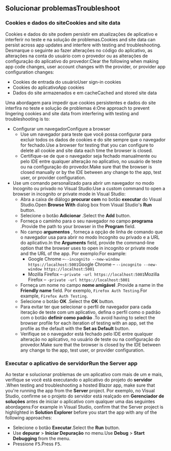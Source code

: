 ## <a name="troubleshoot"></a><span data-ttu-id="bce8a-101">Solucionar problemas</span><span class="sxs-lookup"><span data-stu-id="bce8a-101">Troubleshoot</span></span>

### <a name="cookies-and-site-data"></a><span data-ttu-id="bce8a-102">Cookies e dados do site</span><span class="sxs-lookup"><span data-stu-id="bce8a-102">Cookies and site data</span></span>

<span data-ttu-id="bce8a-103">Cookies e dados do site podem persistir em atualizações de aplicativo e interferir no teste e na solução de problemas.</span><span class="sxs-lookup"><span data-stu-id="bce8a-103">Cookies and site data can persist across app updates and interfere with testing and troubleshooting.</span></span> <span data-ttu-id="bce8a-104">Desmarque o seguinte ao fazer alterações no código do aplicativo, as alterações na conta do usuário com o provedor ou as alterações de configuração do aplicativo do provedor:</span><span class="sxs-lookup"><span data-stu-id="bce8a-104">Clear the following when making app code changes, user account changes with the provider, or provider app configuration changes:</span></span>

* <span data-ttu-id="bce8a-105">Cookies de entrada do usuário</span><span class="sxs-lookup"><span data-stu-id="bce8a-105">User sign-in cookies</span></span>
* <span data-ttu-id="bce8a-106">Cookies do aplicativo</span><span class="sxs-lookup"><span data-stu-id="bce8a-106">App cookies</span></span>
* <span data-ttu-id="bce8a-107">Dados do site armazenados e em cache</span><span class="sxs-lookup"><span data-stu-id="bce8a-107">Cached and stored site data</span></span>

<span data-ttu-id="bce8a-108">Uma abordagem para impedir que cookies persistentes e dados do site interfira no teste e solução de problemas é:</span><span class="sxs-lookup"><span data-stu-id="bce8a-108">One approach to prevent lingering cookies and site data from interfering with testing and troubleshooting is to:</span></span>

* <span data-ttu-id="bce8a-109">Configurar um navegador</span><span class="sxs-lookup"><span data-stu-id="bce8a-109">Configure a browser</span></span>
  * <span data-ttu-id="bce8a-110">Use um navegador para teste que você possa configurar para excluir todos os dados de cookies e do site sempre que o navegador for fechado.</span><span class="sxs-lookup"><span data-stu-id="bce8a-110">Use a browser for testing that you can configure to delete all cookie and site data each time the browser is closed.</span></span>
  * <span data-ttu-id="bce8a-111">Certifique-se de que o navegador seja fechado manualmente ou pelo IDE entre qualquer alteração no aplicativo, no usuário de teste ou na configuração do provedor.</span><span class="sxs-lookup"><span data-stu-id="bce8a-111">Make sure that the browser is closed manually or by the IDE between any change to the app, test user, or provider configuration.</span></span>
* <span data-ttu-id="bce8a-112">Use um comando personalizado para abrir um navegador no modo Incognito ou privado no Visual Studio:</span><span class="sxs-lookup"><span data-stu-id="bce8a-112">Use a custom command to open a browser in incognito or private mode in Visual Studio:</span></span>
  * <span data-ttu-id="bce8a-113">Abra a caixa de diálogo **procurar com** no botão **executar** do Visual Studio.</span><span class="sxs-lookup"><span data-stu-id="bce8a-113">Open **Browse With** dialog box from Visual Studio's **Run** button.</span></span>
  * <span data-ttu-id="bce8a-114">Selecione o botão **Adicionar** .</span><span class="sxs-lookup"><span data-stu-id="bce8a-114">Select the **Add** button.</span></span>
  * <span data-ttu-id="bce8a-115">Forneça o caminho para o seu navegador no campo **programa** .</span><span class="sxs-lookup"><span data-stu-id="bce8a-115">Provide the path to your browser in the **Program** field.</span></span>
  * <span data-ttu-id="bce8a-116">No campo **argumentos** , forneça a opção de linha de comando que o navegador usa para abrir no modo Incognito ou privado e a URL do aplicativo.</span><span class="sxs-lookup"><span data-stu-id="bce8a-116">In the **Arguments** field, provide the command-line option that the browser uses to open in incognito or private mode and the URL of the app.</span></span> <span data-ttu-id="bce8a-117">Por exemplo:</span><span class="sxs-lookup"><span data-stu-id="bce8a-117">For example:</span></span>
    * <span data-ttu-id="bce8a-118">Google Chrome &ndash;`--incognito --new-window https://localhost:5001`</span><span class="sxs-lookup"><span data-stu-id="bce8a-118">Google Chrome &ndash; `--incognito --new-window https://localhost:5001`</span></span>
    * <span data-ttu-id="bce8a-119">Mozilla Firefox &ndash;`-private -url https://localhost:5001`</span><span class="sxs-lookup"><span data-stu-id="bce8a-119">Mozilla Firefox &ndash; `-private -url https://localhost:5001`</span></span>
  * <span data-ttu-id="bce8a-120">Forneça um nome no campo **nome amigável** .</span><span class="sxs-lookup"><span data-stu-id="bce8a-120">Provide a name in the **Friendly name** field.</span></span> <span data-ttu-id="bce8a-121">Por exemplo, `Firefox Auth Testing`.</span><span class="sxs-lookup"><span data-stu-id="bce8a-121">For example, `Firefox Auth Testing`.</span></span>
  * <span data-ttu-id="bce8a-122">Selecione o botão **OK** .</span><span class="sxs-lookup"><span data-stu-id="bce8a-122">Select the **OK** button.</span></span>
  * <span data-ttu-id="bce8a-123">Para evitar ter que selecionar o perfil de navegador para cada iteração de teste com um aplicativo, defina o perfil como o padrão com o botão **definir como padrão** .</span><span class="sxs-lookup"><span data-stu-id="bce8a-123">To avoid having to select the browser profile for each iteration of testing with an app, set the profile as the default with the **Set as Default** button.</span></span>
  * <span data-ttu-id="bce8a-124">Verifique se o navegador está fechado pelo IDE entre qualquer alteração no aplicativo, no usuário de teste ou na configuração do provedor.</span><span class="sxs-lookup"><span data-stu-id="bce8a-124">Make sure that the browser is closed by the IDE between any change to the app, test user, or provider configuration.</span></span>

### <a name="run-the-server-app"></a><span data-ttu-id="bce8a-125">Executar o aplicativo de servidor</span><span class="sxs-lookup"><span data-stu-id="bce8a-125">Run the Server app</span></span>

<span data-ttu-id="bce8a-126">Ao testar e solucionar problemas de um aplicativo com mais de um e mais, verifique se você está executando o aplicativo do projeto do **servidor** .</span><span class="sxs-lookup"><span data-stu-id="bce8a-126">When testing and troubleshooting a hosted Blazor app, make sure that you're running the app from the **Server** project.</span></span> <span data-ttu-id="bce8a-127">Por exemplo, no Visual Studio, confirme se o projeto do servidor está realçado em **Gerenciador de soluções** antes de iniciar o aplicativo com qualquer uma das seguintes abordagens:</span><span class="sxs-lookup"><span data-stu-id="bce8a-127">For example in Visual Studio, confirm that the Server project is highlighted in **Solution Explorer** before you start the app with any of the following approaches:</span></span>

* <span data-ttu-id="bce8a-128">Selecione o botão **Executar**.</span><span class="sxs-lookup"><span data-stu-id="bce8a-128">Select the **Run** button.</span></span>
* <span data-ttu-id="bce8a-129">Use **depurar**  >  **Iniciar Depuração** no menu.</span><span class="sxs-lookup"><span data-stu-id="bce8a-129">Use **Debug** > **Start Debugging** from the menu.</span></span>
* <span data-ttu-id="bce8a-130">Pressione <kbd>F5</kbd>.</span><span class="sxs-lookup"><span data-stu-id="bce8a-130">Press <kbd>F5</kbd>.</span></span>
